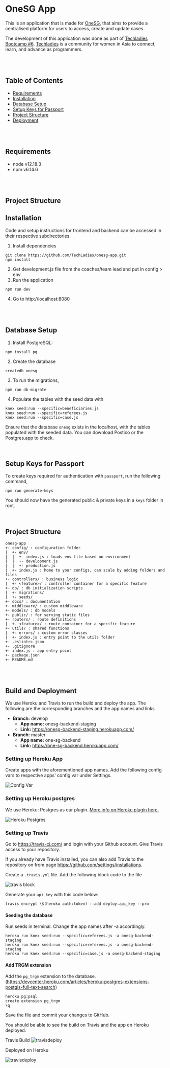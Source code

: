 # OneSG App
This is an application that is made for [OneSG](http://onesingapore.org/), that aims to provide a centralised platform for users to access, create and update cases.

The development of this application was done as part of [Techladies Bootcamp #6](https://github.com/TechLadies/bootcamp6-info). [Techladies](http://www.techladies.co/) is a community for women in Asia to connect, learn, and advance as programmers.

<br/>
<br/>

## Table of Contents
- [Requirements](#requirements)
- [Installation](#installation)
- [Database Setup](#database-setup)
- [Setup Keys for Passport](#setup-keys-for-passport)
- [Project Structure](#project-structure)
- [Deployment](#deployment)
<br/>
<br/>

## Requirements
- node v12.18.3
- npm v6.14.6
<br/>
<br/>

## Project Structure

## Installation
Code and setup instructions for frontend and backend can be accessed in their respective subdirectories.
1. Install dependencies
```
git clone https://github.com/TechLadies/onesg-app.git
npm install
```
2. Get development.js file from the coaches/team lead and put in config > env
3. Run the application
```
npm run dev
```
4. Go to http://localhost:8080

<br/>
<br/>

## Database Setup

1. Install PostgreSQL:
```
npm install pg
```

2. Create the database
```
createdb onesg
```

3. To run the migrations,
```
npm run db-migrate
```

4. Populate the tables with the seed data with
```
knex seed:run --specific=beneficiaries.js
knex seed:run --specific=referees.js
knex seed:run --specific=case.js
```

Ensure that the database  `onesg` exists in the localhost, with the tables populated with the seeded data. You can download Postico or the Postgres.app to check.

<br/>

## Setup Keys for Passport

To create keys required for authentication with `passport`, run the following command,

```
npm run generate-keys
```

You should now have the generated public & private keys in a `keys` folder in root.

<br/>




## Project Structure
```
onesg-app
+- config/ : configuration folder
|  +- env/
|  |  +- index.js : loads env file based on environment
|  |  +- development.js
|  |  +- production.js
|  +- index.js : home to your configs, can scale by adding folders and files
+- controllers/ : business logic
|  +- <feature>/ : controller container for a specific feature
+- db/ : db initialization scripts
|  +- migrations/
|  +- seeds/
+- docs/ : documentation
+- middleware/ : custom middleware
+- models/ : db models
+- public/ : for serving static files
+- routers/ : route definitions
|  +- <feature>/ : route container for a specific feature
+- utils/ : shared functions
|  +- errors/ : custom error classes
|  +- index.js : entry point to the utils folder
+- .eslintrc.json
+- .gitignore
+- index.js : app entry point
+- package.json
+- README.md
```
<br/>
<br/>

## Build and Deployment

We use Heroku and Travis to run the build and deploy the app. The following are the corresponding branches and the app names and links

- **Branch:** develop
    - **App name:** onesg-backend-staging 
    - **Link:** https://onesg-backend-staging.herokuapp.com/
- **Branch:** master
    - **App name:** one-sg-backend
    - **Link:** https://one-sg-backend.herokuapp.com/



### Setting up Heroku App
Create apps with the aforementioned app names. 
Add the following config vars to respective apps' config var under Settings.

![Config Var](./images/configvar.png)

### Setting up Heroku postgres

We use Heroku: Postgres as our plugin. [More info on Heroku plugin here.](https://elements.heroku.com/addons/heroku-postgresql)

![Heroku Postgres](./images/heroku_postgres.png)

### Setting up Travis

Go to https://travis-ci.com/ and login with your Github account. Give Travis access to your repository.

If you already have Travis installed, you can also add Travis to the repository on from page https://github.com/settings/installations.

Create a `.travis.yml` file. Add the following block code to the file

![travis block](./images/travisyml.png)

Generate your `api_key` with this code below: 
```
travis encrypt \$(heroku auth:token) --add deploy.api_key --pro
```


#### **Seeding the database**

Run seeds in terminal. Change the app names after -a accordingly.

```
heroku run knex seed:run --specific=referees.js -a onesg-backend-staging
heroku run knex seed:run --specific=referees.js -a onesg-backend-staging
heroku run knex seed:run --specific=case.js -a onesg-backend-staging

```

#### **Add TRGM extension**

Add the `pg_trgm` extension to the database.
(https://devcenter.heroku.com/articles/heroku-postgres-extensions-postgis-full-text-search)

```
heroku pg:psql
create extension pg_trgm
\q
```
Save the file and commit your changes to GitHub.

You should be able to see the build on Travis and the app on Heroku deployed. 

Travis Build
![travisdeploy](./images/travisbuild.png)

Deployed on Heroku

![travisdeploy](./images/herokudeployed.png)
